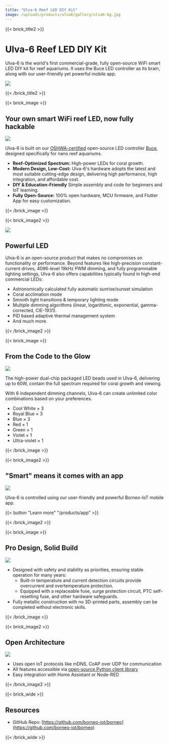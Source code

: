 ```yaml
---
title: "Ulva-6 Reef LED DIY Kit"
image: /uploads/products/ulva6/gallery/ulva6-bg.jpg
---
```


{{< brick_title2 >}}

# Ulva-6 Reef LED DIY Kit

Ulva-6 is the world's first commercial-grade, fully open-source WiFi smart LED DIY kit for reef aquariums. It uses the Buce LED controller as its brain, along with our user-friendly yet powerful mobile app.

![](/uploads/products/ulva6/gallery/ulva6-looking.jpg)

{{< /brick_title2 >}}

{{< brick_image >}}

## Your own smart WiFi reef LED, now fully hackable

![](/uploads/products/ulva6/gallery/ulva6-assembly.jpg)

Ulva-6 is built on our [OSHWA-certified](https://certification.oshwa.org/cn000017.html) open-source LED controller [Buce](../buce), designed specifically for nano reef aquariums.

* **Reef-Optimized Spectrum:** High-power LEDs for coral growth.
* **Modern Design, Low-Cost:** Ulva-6's hardware adopts the latest and most suitable cutting-edge design, delivering high performance, high integration, and affordable cost.
* **DIY & Education-Friendly** Simple assembly and code for beginners and IoT learning.
* **Fully Open-Source:** 100% open hardware, MCU firmware, and Flutter App for easy customization.


{{< /brick_image >}}

{{< brick_image2 >}}

![](/uploads/products/ulva6/gallery/ulva6-leds.jpg)

## Powerful LED

Ulva-6 is an open-source product that makes no compromises on functionality or performance. Beyond features like high-precision constant-current drives, 4096-level 19kHz PWM dimming, and fully programmable lighting settings, Ulva-6 also offers capabilities typically found in high-end commercial LEDs:

* Astronomically calculated fully automatic sunrise/sunset simulation
* Coral acclimation mode
* Smooth light transitions & temporary lighting mode
* Multiple dimming algorithms (linear, logarithmic, exponential, gamma-corrected, CIE-1931).
* PID based adaptive thermal management system
* And much more.

{{< /brick_image2 >}}

{{< brick_image >}}

## From the Code to the Glow

![](/uploads/products/ulva6/gallery/ulva6-spectrogram.png)

The high-power dual-chip packaged LED beads used in Ulva-6, delivering up to 60W, contain the full spectrum required for coral growth and viewing.

With 6 independent dimming channels, Ulva-6 can create unlimited color combinations based on your preferences.

* Cool White × 3
* Royal Blue × 3
* Blue × 3
* Red × 1
* Green × 1
* Violet × 1
* Ultra-violet × 1


{{< /brick_image >}}

{{< brick_image2 >}}

## "Smart" means it comes with an app

![](/uploads/products/app/app.png)

Ulva-6 is controlled using our user-friendly and powerful Borneo-IoT mobile app.

{{< button "Learn more" "/products/app" >}}

{{< /brick_image2 >}}

{{< brick_image >}}

## Pro Design, Solid Build

![](/uploads/products/ulva6/gallery/ulva6-looking.jpg)

* Designed with safety and stability as priorities, ensuring stable operation for many years:
  * Built-in temperature and current detection circuits provide overcurrent and overtemperature protection.
  * Equipped with a replaceable fuse, surge protection circuit, PTC self-resetting fuse, and other hardware safeguards.
* Fully metallic construction with no 3D-printed parts, assembly can be completed without electronic skills.

{{< /brick_image >}}

{{< brick_image2 >}}

## Open Architecture

![](/uploads/products/borneopy/python-code.png)

* Uses open IoT protocols like mDNS, CoAP over UDP for communication
* All features accessible via [open-source Python client library](https://docs.borneoiot.com/borneopy)
* Easy integration with Home Assistant or Node-RED

{{< /brick_image2 >}}

{{< brick_wide >}}

## Resources

* GitHub Repo: [https://github.com/borneo-iot/borneo](https://github.com/borneo-iot/borneo)


{{< /brick_wide >}}
